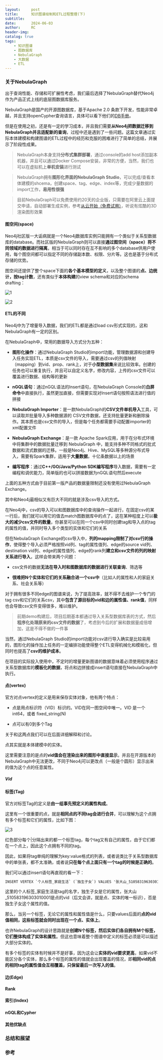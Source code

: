 ```yaml
---
layout:     post
title:      知识图谱绘制和ETL过程整理(下)
subtitle:
date:       2024-06-03
author:     RC
header-img:
catalog: true
tags:
    - 知识图谱
    - 图数据库
    - NebulaGraph
    - 大数据
    - ETL
---
```


### 关于NebulaGraph

出于查询性能、存储和可扩展性考虑，我们最后选择了NebulaGraph替代Neo4j作为产品正式上线的底层图数据库服务。

NebulaGraph是国产的开源图数据库，基于Apache 2.0 条款下开发，性能非常卓越，并且支持openCypher查询语言，具体可以看下他们的[DB手册](https://docs.nebula-graph.com.cn/3.8.0/1.introduction/1.what-is-nebula-graph/)。

但是在使用之初，还是有一定的学习成本，并且我们需要**从Neo4j把数据迁移到NebulaGraph并且适配新的查询**，过程中还是遇到了一些问题。这篇文章通过实际本体建模和构建图谱的ETL过程中的经历和克服的困难进行了简单的总结，并展示了阶段性成果。

> NebulaGraph本身支持**分布式集群部署**，通过console的add host添加副本机器，并且可以通过Docker Compose安装，非常的方便，当然，我们也可以在虚拟机上**单机安装**进行测试

> NebulaGraph拥有**图形化界面的NebulaGraph Studio**，可以完成/查看本体建模的shcema，创建space、tag、edge、index等，完成少量数据的import工作，**易用性很强**

> 目前NebulaGraph可以免费使用约20天的企业版，只需要在阿里云上面提交申请，自动部署生成实例，参考[从云开始（免费试用）](https://docs.nebula-graph.com.cn/3.8.0/2.quick-start/2.start-free-trial-on-cloud/)，听说有炫酷的3D渲染图形效果

#### 图空间(space)

Neo4j社区版一大诟病就是一个Neo4j数据库实例只能拥有一个类似于关系型数据库的database。而社区版的NebulaGraph则可以直接**通过图空间（space）将不同领域的数据进行隔离**，相当于可以同时存在互不影响的多个database供用户使用，每个图空间都可以指定不同的存储副本数、权限、分片等。这也是基于分布式存储的优势。

图空间还提供了整个space下面的**各个基本模型的定义**，以及整个图谱的**点、边统计，按tag计数**，还有类似于**本体构建**的view schema和对应的schema drafting：

![1](https://i.postimg.cc/SsVvkkbk/1.png)

![2](https://i.postimg.cc/Jh5T5MnZ/2.png)

#### ETL的不同

Neo4j中为了增量导入数据，我们的ETL都是通过load csv形式实现的，这和NebulaGraph有一定的区别。

在NebulaGraph中，常用的数据导入方式分为五种：

- **图形化操作**：通过NebulaGraph Studio的import功能，管理数据源和创建导入任务实现ETL，本质是csv文件的导入，需要通过csv的列值映射（mapping）到vid、prop、rank上，对于**小型数据集**来说比较效率。创建的任务也可以重复执行，并且可以自定义名字，修改内容，上传的csv文件可以覆盖进行数据、结构等的更新

- **nGQL语句**：通过nGQL语法的Insert语句，在NebulaGraph Console的**白屏命令**中直接执行，虽然更加直接，但需要实现对Insert语句按照语法进行值的拼接

- **NebulaGraph Importer**：是一款NebulaGraph的**CSV文件单机导入**工具，可以读取并批量导入多种数据源的 CSV文件数据，还支持批量更新和删除操作。其本质也是csv文件的导入，但是每个任务都需要手动配置importer的xml配置文件

- **NebulaGraph Exchange**：是一款 Apache Spark应用，用于在分布式环境中将集群中的数据批量迁移到 NebulaGraph 中，能支持多种不同格式的批式数据和流式数据的迁移。一般是Neo4j、Hive、MySQL等多种源分布式导入，需要有Spark集群，适用于**大量数据**，十亿条数据以上的场景

- **编写程序**：通过**C++/GO/Java/Python SDK编写程序**导入数据，需要有一定编程和调优能力，简单版的也可以拼接数据为nGQL语句然后execute

上面的五种方式由于目前第一版产品的数据量限制还没有使用过NebulaGraph Exchange。

其中和Neo4j最相似又有巨大不同的就是涉及csv导入的方式。

在Neo4j中，csv的导入可以和图数据库中的查询操作一起进行，在固定csv的某一行后，我们就可以用它的值去match图数据库中的点了，这在某种程度上可以**极大的减少csv文件的数量**，你甚至可以在同一个csv中同时创建tag和导入点的tag的属性的值，并同时导入多个类型的实体和它们的关系

但在NebulaGraph Exchange的csv导入中，**列的mapping限制了对csv行的操作**，使得整个导入必须严格按照vid列、tag的属性值列、edge的source vid列、destination vid列、edge的属性值列、edge的rank列**建立和csv文件的列的映射关系进行导入**，这样会带来两个问题：

- csv文件的数据**无法在导入时和图数据库的数据进行关联查询**、筛选等

- **很难把N个实体和它们的关系融合进一个csv中**（比如人的属性和人的家庭关系、社会关系等）

对于拥有很多不同edge的图谱来说，为了提高效率，就不得不去维护一个专门的tag csv和它们的关系csv，其中**包含了源目标的vid和边的属性值、rank值**，同样也会导致csv文件变得很多，难以维护。

> 前期demo构建后，项目后期基本都通过导入关系型数据库表的方式，然后**程序化处理原来的csv文件的数据**了，考虑到今后的扩展和数据量成倍增加，这是不得不做的一件事

当然，通过NebulaGraph Studio的import功能对csv进行导入确实是比较易用的，图形化的操作加上任务的一定编排功能使得整个ETL变得机械化和模板化，但同时也提高了**csv的维护成本**。

在项目的实际投入使用中，不定时的增量更新图谱的数据意味着必须使用程序通过关系型数据库的**模板化的数据**，将点和边拼接成insert语句直接在NebulaGraph中执行。

#### 点(vertex)

官方对点vertex的定义是用来保存实体对象，他有两个特点：

- 点是用点标识符（VID）标识的。VID在同一图空间中唯一。VID 是一个 int64，或者 fixed_string(N)

- 点可以有0到多个Tag

关于和这两点我们可以在后面详细解释和讨论。

点其实就是本体建模中的实体。

这里需要注意的是点的**vid值会在渲染出来的图形中直接显示**，并且在开源版本的NebulaGraph中无法更改，不同于Neo4j可以更改点（一般是个圆形）显示出来的值为这个点的任意属性。



##### Vid


#### 标签(Tag)

官方对标签Tag的定义是**由一组事先预定义的属性构成**。

这里有一个很重要的点，就是**相同点的不同tag会进行合并**，可以理解为这个点拥有多个标签和它们的属性，比如下图：

![3](https://i.postimg.cc/15zkGkSy/3.png)

红色部分每个|分隔出来的都一个标签tag，每个tag又有自己的属性，由于它们都在一个点上，因此这个点拥有不同的tag。

因此，如果将tag单纯的理解为key:value格式的列表，或者说类比于关系型数据库中的单张表，都不太准确，或者说**只在每个点上面只有一个tag的时候是正确的**。

我们可以通过insert语句再直观的看一下：

```html
INSERT VERTEX `个人标签_家庭生活` (`独生子女`) VALUES '张大山_510583196303010001':('否');
```

这里的个人标签_家庭生活是tag的名字，独生子女是它的属性，张大山_510583196303010001是点的vid（后文会讲，就是点、实体的唯一标识），否是独生子女这个属性的值。

那么，当另一个标签，无论它的属性和属性值是什么，只要values后面的**点的vid值相同，这些标签就会同时出现在一个点、实体上**。

也许NebulaGraph的设计思路就是**创建N个标签，然后实体们各自拥有M个标签，它们整体构成了实体和属性**。但这也意味着整个图谱中定义的标签必须是可以描述大部分实体的。

有多个标签的实体有时候并不是好事，因为这会让**实体的vid要求更高**，如果vid不能区分各个实体，那么多个标签的属性的值就会出现覆盖的情况，即**相同vid的点的相同tag的属性值会互相覆盖，只保留最后一次写入的值**。

#### 边(Edge)

#### Rank

#### 索引(Index)

#### nGQL和Cypher

#### 其他优缺点

### 总结和展望

### 参考

